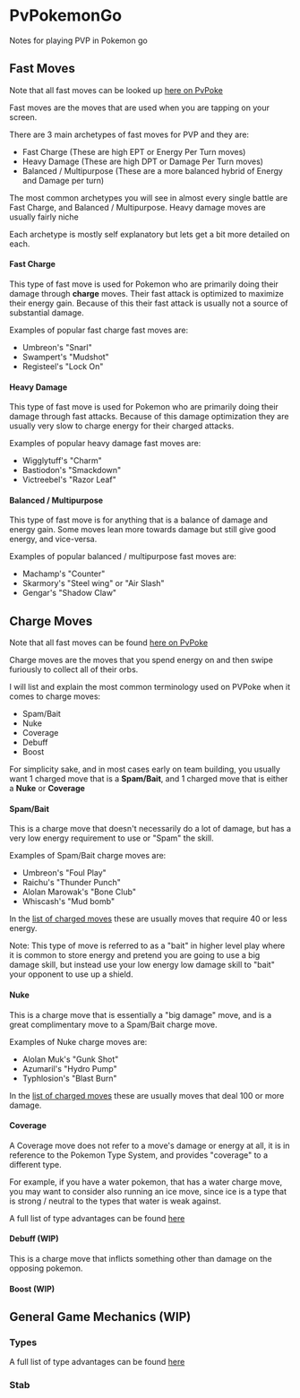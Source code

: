 # PvPokemonGo
Notes for playing PVP in Pokemon go

## Fast Moves

Note that all fast moves can be looked up [here on PvPoke](https://pvpoke.com/moves/fast/)

Fast moves are the moves that are used when you are tapping on your screen.

There are 3 main archetypes of fast moves for PVP and they are:
- Fast Charge (These are high EPT or Energy Per Turn moves)
- Heavy Damage (These are high DPT or Damage Per Turn moves)
- Balanced / Multipurpose (These are a more balanced hybrid of Energy and Damage per turn)

The most common archetypes you will see in almost every single battle are Fast Charge, and Balanced / Multipurpose. Heavy damage moves are usually fairly niche

Each archetype is mostly self explanatory but lets get a bit more detailed on each.
#### Fast Charge
This type of fast move is used for Pokemon who are primarily doing their damage through **charge** moves. Their fast attack is optimized to maximize their energy gain. Because of this their fast attack is usually not a source of substantial damage.

Examples of popular fast charge fast moves are:
- Umbreon's "Snarl"
- Swampert's "Mudshot"
- Registeel's "Lock On"

#### Heavy Damage
This type of fast move is used for Pokemon who are primarily doing their damage through fast attacks. Because of this damage optimization they are usually very slow to charge energy for their charged attacks.

Examples of popular heavy damage fast moves are:
- Wigglytuff's "Charm"
- Bastiodon's "Smackdown"
- Victreebel's "Razor Leaf"

#### Balanced / Multipurpose
This type of fast move is for anything that is a balance of damage and energy gain. Some moves lean more towards damage but still give good energy, and vice-versa.

Examples of popular balanced / multipurpose fast moves are:
- Machamp's "Counter"
- Skarmory's "Steel wing" or "Air Slash"
- Gengar's "Shadow Claw"



## Charge Moves
Note that all fast moves can be found [here on PvPoke](https://pvpoke.com/moves/charged/)

Charge moves are the moves that you spend energy on and then swipe furiously to collect all of their orbs.

I will list and explain the most common terminology used on PVPoke when it comes to charge moves:
- Spam/Bait
- Nuke
- Coverage
- Debuff
- Boost

For simplicity sake, and in most cases early on team building, you usually want 1 charged move that is a **Spam/Bait**, and 1 charged move that is either a **Nuke** or **Coverage**
#### Spam/Bait
This is a charge move that doesn't necessarily do a lot of damage, but has a very low energy requirement to use or "Spam" the skill.

Examples of Spam/Bait charge moves are:
- Umbreon's "Foul Play"
- Raichu's "Thunder Punch"
- Alolan Marowak's "Bone Club"
- Whiscash's "Mud bomb"

In the [list of charged moves](https://pvpoke.com/moves/charged/) these are usually moves that require 40 or less energy.

Note: This type of move is referred to as a "bait" in higher level play where it is common to store energy and pretend you are going to use a big damage skill, but instead use your low energy low damage skill to "bait" your opponent to use up a shield.

#### Nuke
This is a charge move that is essentially a "big damage" move, and is a great complimentary move to a Spam/Bait charge move.

Examples of Nuke charge moves are:
- Alolan Muk's "Gunk Shot"
- Azumaril's "Hydro Pump"
- Typhlosion's "Blast Burn"

In the [list of charged moves](https://pvpoke.com/moves/charged/) these are usually moves that deal 100 or more damage.
#### Coverage
A Coverage move does not refer to a move's damage or energy at all, it is in reference to the Pokemon Type System, and provides "coverage" to a different type.

For example, if you have a water pokemon, that has a water charge move, you may want to consider also running an ice move, since ice is a type that is strong / neutral to the types that water is weak against.

A full list of type advantages can be found [here](https://pogo.gamepress.gg/pokemon-go-type-chart)
#### Debuff (WIP)
This is a charge move that inflicts something other than damage on the opposing pokemon.
#### Boost (WIP)

## General Game Mechanics (WIP)
### Types
A full list of type advantages can be found [here](https://pogo.gamepress.gg/pokemon-go-type-chart)
### Stab
